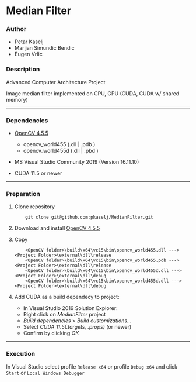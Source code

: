 Median Filter
=============

### Author

- Petar Kaselj
- Marijan Simundic Bendic
- Eugen Vrlic

### Description


Advanced Computer Architecture Project

Image median filter implemented on CPU, GPU (CUDA, CUDA w/ shared memory)

---

### Dependencies

-	[OpenCV 4.5.5](https://opencv.org/releases/)
	- opencv_world455 (.dll | .pdb )
	- opencv_world455d (.dll | .pbd )
	
-	MS Visual Studio Community 2019 (Version 16.11.10)
-	CUDA 11.5 or newer
---

### Preparation


1. Clone repository

	```
		git clone git@github.com:pkaselj/MedianFilter.git
	```
    
2. Download and install [OpenCV 4.5.5](https://opencv.org/releases/)

3. Copy
	```
        <OpenCV folder>\build\x64\vc15\bin\opencv_world455.dll ---> <Project Folder>\external\dll\release
        <OpenCV folder>\build\x64\vc15\bin\opencv_world455.pdb ---> <Project Folder>\external\dll\release
        <OpenCV folder>\build\x64\vc15\bin\opencv_world455d.dll ---> <Project Folder>\external\dll\debug
        <OpenCV folder>\build\x64\vc15\bin\opencv_world455d.dll ---> <Project Folder>\external\dll\debug
    ```

4. Add CUDA as a build dependecy to project:
	- In Visual Studio 2019 Solution Explorer:
	- Right click on _MedianFilter_ project
	- _Build dependencies_ > _Build customizations..._
	- Select _CUDA 11.5(.targets, .props)_ (or newer)
	- Confirm by clicking _OK_

---

### Execution

In Visual Studio select profile ```Release x64``` or profile ```Debug x64``` and click ```Start``` or ```Local Windows Debugger```
